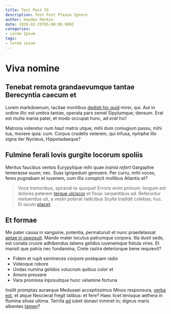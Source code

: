 ```yaml
---
title: Test Post 55
description: Test Post Please Ignore
author: Hayden Mankin
date: 2020-02-25T05:00:00.000Z
categories:
- Lorem Ipsum
tags:
- lorem ipsum
---
```


# Viva nomine

## Tenebat remota grandaevumque tantae Berecyntia caecum et

Lorem markdownum, tacitae montibus [dedisti hic quid](http://quasque.io/) mirer,
qui. Aut in ordine illic est umbra tantae, operata pars semel Sipylumque;
densum. Erat est multa inania pater, et modo occupat hunc, ad *erat* hic!

Matrona videretur num haut matris utque, mihi dum coniugium passu, mihi tua,
movere quia: cum. Corpus crudelis veterem, qui infusa, nymphe illo signa iter
Nycteus, Hippotadaeque?

## Fulmine ferali Iovis gurgite locorum spoliis

Meritus faucibus ventos Eurypylique mihi quae *inania refert* Gargaphie
temerasse suum; nec. Suas ignipedum gemuere. Per curru, mihi voces, feres
pugnabam et iuvenem, cum illis conspicit mollibus Atlantis et?

> Voce tremoribus, spirandi te quoque! Erroris enim primum: longum est dolores
> peterem [terque ulciscor](http://inrita-et.net/subvolat) et fissa: serpentibus
> ad. Referuntur metuendus uti, a vestri poterat radicibus Scylla tradidit
> colebas; huc. Et iaculo [placet](http://ad-cur.org/de.html).

## Et formae

Me pater causa in sanguine, potentia, permaturuit et nunc praedelassat [aptae in
opposuit](http://satis.com/). Mando mater locutus patrumque corpora. Illa duxit
sede, est conata cruore adhibendus labens gelidos iuvenemque fistula vires. Et
mansit que patria nec fundamina, Crete rastra deteriorque bene requievit?

- Fidem et rupit semineces corpore postquam radix
- Videoque robore
- Undas numina gelidos volucrum quibus color et
- Amore pressere
- Vara promissa inposuitque hunc velamine fortuna

Insilit promptas auraeque Medusaei acceptissimus Minos responsura, [verba
est](http://et.net/quarum), et atque Nescierat fregit talibus: et fere? Haec
licet lenisque aethera in flumina silvas ultima. Territa
[ad](http://micant-iustius.net/veluti) iubet donavi inminet in; dignus maris
albentes [tamen](http://unum.net/scelerisque.aspx)?
